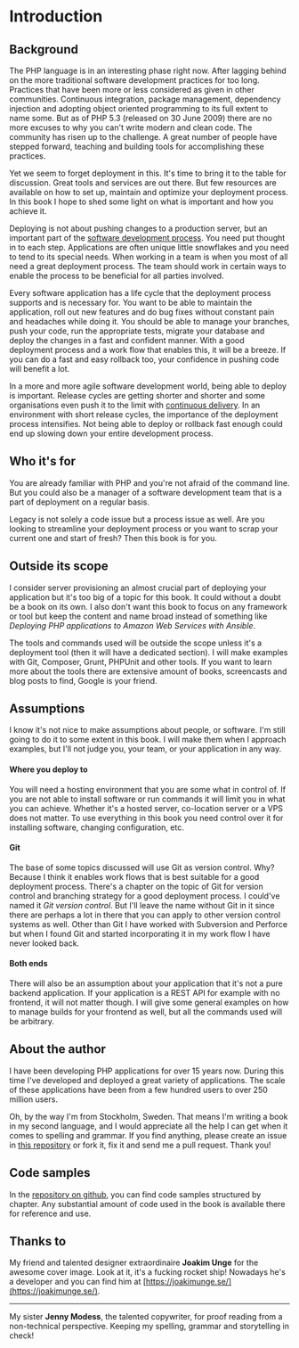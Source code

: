# Introduction

## Background

The PHP language is in an interesting phase right now. After lagging behind on the more traditional software development practices for too long. Practices that have been more or less considered as given in other communities. Continuous integration, package management, dependency injection and adopting object oriented programming to its full extent to name some. But as of PHP 5.3 (released on 30 June 2009) there are no more excuses to why you can't write modern and clean code. The community has risen up to the challenge. A great number of people have stepped forward, teaching and building tools for accomplishing these practices.

Yet we seem to forget deployment in this. It's time to bring it to the table for discussion. Great tools and services are out there. But few resources are available on how to set up, maintain and optimize your deployment process. In this book I hope to shed some light on what is important and how you achieve it.

Deploying is not about pushing changes to a production server, but an important part of the [software development process](http://en.wikipedia.org/wiki/Software_development_process). You need put thought in to each step. Applications are often unique little snowflakes and you need to tend to its special needs. When working in a team is when you most of all need a great deployment process. The team should work in certain ways to enable the process to be beneficial for all parties involved.

Every software application has a life cycle that the deployment process supports and is necessary for. You want to be able to maintain the application, roll out new features and do bug fixes without constant pain and headaches while doing it. You should be able to manage your branches, push your code, run the appropriate tests, migrate your database and deploy the changes in a fast and confident manner. With a good deployment process and a work flow that enables this, it will be a breeze. If you can do a fast and easy rollback too, your confidence in pushing code will benefit a lot.

In a more and more agile software development world, being able to deploy is important. Release cycles are getting shorter and shorter and some organisations even push it to the limit with [continuous delivery](http://en.wikipedia.org/wiki/Continuous_delivery). In an environment with short release cycles, the importance of the deployment process intensifies. Not being able to deploy or rollback fast enough could end up slowing down your entire development process.

## Who it's for

You are already familiar with PHP and you're not afraid of the command line. But you could also be a manager of a software development team that is a part of deployment on a regular basis.

Legacy is not solely a code issue but a process issue as well. Are you looking to streamline your deployment process or you want to scrap your current one and start of fresh? Then this book is for you.

## Outside its scope

I consider server provisioning an almost crucial part of deploying your application but it's too big of a topic for this book. It could without a doubt be a book on its own. I also don't want this book to focus on any framework or tool but keep the content and name broad instead of something like *Deploying PHP applications to Amazon Web Services with Ansible*.

The tools and commands used will be outside the scope unless it's a deployment tool (then it will have a dedicated section). I will make examples with Git, Composer, Grunt, PHPUnit and other tools. If you want to learn more about the tools there are extensive amount of books, screencasts and blog posts to find, Google is your friend.

## Assumptions

I know it's not nice to make assumptions about people, or software. I'm still going to do it to some extent in this book. I will make them when I approach examples, but I'll not judge you, your team, or your application in any way.

#### Where you deploy to

You will need a hosting environment that you are some what in control of. If you are not able to install software or run commands it will limit you in what you can achieve. Whether it's a hosted server, co-location server or a VPS does not matter. To use everything in this book you need control over it for installing software, changing configuration, etc.

#### Git

The base of some topics discussed will use Git as version control. Why? Because I think it enables work flows that is best suitable for a good deployment process. There's a chapter on the topic of Git for version control and branching strategy for a good deployment process. I could've named it *Git version control*. But I'll leave the name without Git in it since there are perhaps a lot in there that you can apply to other version control systems as well. Other than Git I have worked with Subversion and Perforce but when I found Git and started incorporating it in my work flow I have never looked back.

#### Both ends

There will also be an assumption about your application that it's not a pure backend application. If your application is a REST API for example with no frontend, it will not matter though. I will give some general examples on how to manage builds for your frontend as well, but all the commands used will be arbitrary.

## About the author

I have been developing PHP applications for over 15 years now. During this time I've developed and deployed a great variety of applications. The scale of these applications have been from a few hundred users to over 250 million users.

Oh, by the way I'm from Stockholm, Sweden. That means I'm writing a book in my second language, and I would appreciate all the help I can get when it comes to spelling and grammar. If you find anything, please create an issue in [this repository](https://github.com/modess/deploying-php-applications) or fork it, fix it and send me a pull request. Thank you!

## Code samples

In the [repository on github](https://github.com/modess/deploying-php-applications), you can find code samples structured by chapter. Any substantial amount of code used in the book is available there for reference and use.

## Thanks to

My friend and talented designer extraordinaire **Joakim Unge** for the awesome cover image. Look at it, it's a fucking rocket ship! Nowadays he's a developer and you can find him at [https://joakimunge.se/](https://joakimunge.se/).

---

My sister **Jenny Modess**, the talented copywriter, for proof reading from a non-technical perspective. Keeping my spelling, grammar and storytelling in check!
